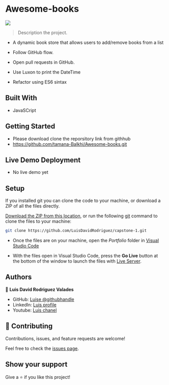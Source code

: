 # Awesome-books
![](https://img.shields.io/badge/Microverse-blueviolet)

> Description the project.
 - A dynamic book store that allows users to add/remove books from a list
 

- Follow GitHub flow.
- Open pull requests in GitHub.
- Use Luxon to print the DateTime
- Refactor using ES6 sintax


## Built With
- JavaSCript

## Getting Started
- Please download clone the reporsitory link from githhub
- https://github.com/tamana-Balkhi/Awesome-books.git

## Live Demo Deployment
- No live demo yet

## Setup
If you installed git you can clone the code to your machine, or download a ZIP of all the files directly.

[Download the ZIP from this location](https://github.com/LuisDavidRodriguez/capstone-1/archive/refs/heads/main.zip), or run the following [git](https://git-scm.com/downloads)
 command to clone the files to your machine:

```bash
git clone https://github.com/LuisDavidRodriguez/capstone-1.git
```
- Once the files are on your machine, open the _Portfolio_ folder in [Visual Studio Code](https://code.visualstudio.com/)

- With the files open in Visual Studio Code, press the **Go Live** button at the bottom of the window to launch the files with [Live Server](https://marketplace.visualstudio.com/items?itemName=ritwickdey.LiveServer).


## Authors

👤 **Luis David Rodriguez Valades**


- GitHub: [ Luise @githubhandle](https://github.com/LuisDavidRodriguez)
- LinkedIn: [  Luis profile](https://www.linkedin.com/in/luis-david-rodriguez-valades-24a0a8239)
- Youtube: [ Luis chanel](https://www.youtube.com/channel/UChuA4SgdDYk2DHStsy7HEgQ)


## 🤝 Contributing

Contributions, issues, and feature requests are welcome!

Feel free to check the [issues page](../../issues/).

## Show your support

Give a ⭐️ if you like this project!

